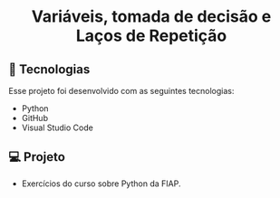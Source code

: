 <h1 align="center"> Variáveis, tomada de decisão e Laços de Repetição </h1>

## 🚀 Tecnologias

Esse projeto foi desenvolvido com as seguintes tecnologias:

- Python
- GitHub
- Visual Studio Code

## 💻 Projeto

- Exercícios do curso sobre Python da FIAP.






